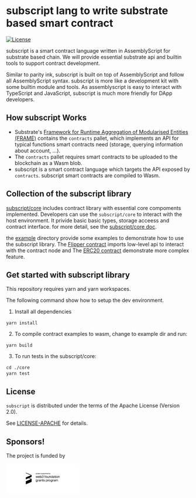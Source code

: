 # subscript lang to write substrate based smart contract

[![License](https://img.shields.io/badge/License-Apache%202.0-blue.svg)](https://opensource.org/licenses/Apache-2.0)

subscript is a smart contract language written in AssemblyScript for substrate based chain. We will provide essential substrate api and builtin tools to support contract development.

Similar to parity ink, subscript is built on top of  AssemblyScript and follow all AssemblyScript syntax. subscript is more like a development kit with some builtin module and tools. As assemblyscript is easy to interact with TypeScript and JavaScript, subscript is much more friendly for DApp developers.

## How subscript Works

* Substrate's [Framework for Runtime Aggregation of Modularised Entities (FRAME)](https://substrate.dev/docs/en/next/conceptual/runtime/frame) contains the `contracts` pallet,
which implements an API for typical functions smart contracts need (storage, querying information about account, …).
* The `contracts` pallet requires smart contracts to be uploaded to the blockchain as a Wasm blob.
* subscript is a smart contract language which targets the API exposed by `contracts`. subscript smart contracts are compiled to Wasm.

## Collection of the subscript library

[subscript/core](./core) includes contract library with essential core compoments implemented.
Developers can use the `subscript/core` to interact with the host environment. It privide basic basic types,
storage acceess and contract interface. for more detail, see the [subscript/core doc](./core/README.md).

the [example](./examples) directory provide some examples to demonstrate how to use the subscript library.
The [Flipper contract](./examples/flipper) imports low-level api to interact with the contract node and
The [ERC20 contract](./examples/erc20) demonstrate more complex feature.

## Get started with subscript library

This repository requires yarn and yarn workspaces.

The following command show how to setup the dev environment.

1. Install all dependencies

```
yarn install
```

2. To compile contract examples to wasm, change to example dir and run:

```
yarn build
```

3. To run tests in the subscript/core:

```
cd ./core
yarn test
```
## License

`subscript` is distributed under the terms of the Apache License (Version 2.0).

See [LICENSE-APACHE](LICENSE) for details.

## Sponsors!

The project is funded by

<p>
<img align="left" width="200" src="./img/w3f_grants_badge_black.svg">
</p>